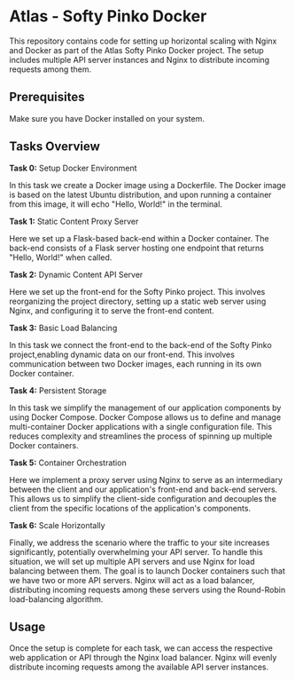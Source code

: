 # Atlas - Softy Pinko Docker
This repository contains code for setting up horizontal scaling with Nginx and Docker as part of the Atlas Softy Pinko Docker project. The setup includes multiple API server instances and Nginx to distribute incoming requests among them.

## Prerequisites
Make sure you have Docker installed on your system. 

## Tasks Overview
**Task 0:** Setup Docker Environment

In this task we create a Docker image using a Dockerfile. The Docker image is based on the latest Ubuntu distribution, and upon running a container from this image, it will echo "Hello, World!" in the terminal.

**Task 1:** Static Content Proxy Server

Here we set up a Flask-based back-end within a Docker container. The back-end consists of a Flask server hosting one endpoint that returns "Hello, World!" when called.

**Task 2:** Dynamic Content API Server

Here we set up the front-end for the Softy Pinko project. This involves reorganizing the project directory, setting up a static web server using Nginx, and configuring it to serve the front-end content.

**Task 3:** Basic Load Balancing

In this task we connect the front-end to the back-end of the Softy Pinko project,enabling dynamic data on our front-end. This involves communication between two Docker images, each running in its own Docker container.

**Task 4:** Persistent Storage

In this task we simplify the management of our application components by using Docker Compose. Docker Compose allows us to define and manage multi-container Docker applications with a single configuration file. This reduces complexity and streamlines the process of spinning up multiple Docker containers.

**Task 5:** Container Orchestration

Here we implement a proxy server using Nginx to serve as an intermediary between the client and our application's front-end and back-end servers. This allows us to simplify the client-side configuration and decouples the client from the specific locations of the application's components.

**Task 6:** Scale Horizontally

Finally, we address the scenario where the traffic to your site increases significantly, potentially overwhelming your API server. To handle this situation, we will set up multiple API servers and use Nginx for load balancing between them. The goal is to launch Docker containers such that we have two or more API servers. Nginx will act as a load balancer, distributing incoming requests among these servers using the Round-Robin load-balancing algorithm.

## Usage
Once the setup is complete for each task, we can access the respective web application or API through the Nginx load balancer. Nginx will evenly distribute incoming requests among the available API server instances.
